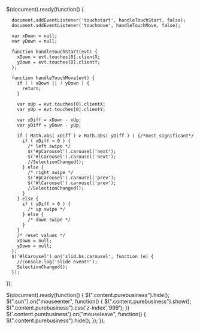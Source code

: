   $(document).ready(function() {
    
      document.addEventListener('touchstart', handleTouchStart, false);        
      document.addEventListener('touchmove', handleTouchMove, false);

      var xDown = null;                                                        
      var yDown = null;                                                        

      function handleTouchStart(evt) {                                         
        xDown = evt.touches[0].clientX;                                      
        yDown = evt.touches[0].clientY;                                      
      };                                                

      function handleTouchMove(evt) {
        if ( ! xDown || ! yDown ) {
          return;
        }

        var xUp = evt.touches[0].clientX;                                    
        var yUp = evt.touches[0].clientY;

        var xDiff = xDown - xUp;
        var yDiff = yDown - yUp;

        if ( Math.abs( xDiff ) > Math.abs( yDiff ) ) {/*most significant*/
          if ( xDiff > 0 ) {
            /* left swipe */
            $('#pCarousel').carousel('next');
            $('#lCarousel').carousel('next');
            //SelectionChanged();
          } else {
            /* right swipe */
            $('#pCarousel').carousel('prev');
            $('#lCarousel').carousel('prev');
            //SelectionChanged();
          }                     
        } else {
          if ( yDiff > 0 ) {
            /* up swipe */ 
          } else { 
            /* down swipe */
          }                                                                 
        }
        /* reset values */
        xDown = null;
        yDown = null;                                             
      };
      $('#lCarousel').on('slid.bs.carousel', function (e) {
        //console.log('slide event!');
        SelectionChanged();
      });
});
  
  $(document).ready(function() {
        $(".content.purebusiness").hide();
    $(".sun").on("mouseenter", function() {
        $(".content.purebusiness").show();
    $(".content.purebusiness").css('z-index','999');
    })
    $('.content.purebusiness').on("mouseleave", function() {
        $(".content.purebusiness").hide();
    });
});
